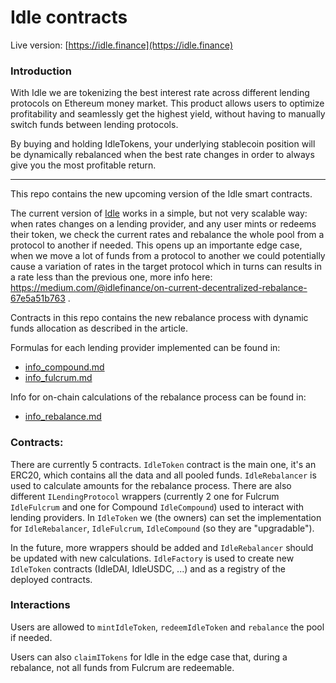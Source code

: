 # Idle contracts
Live version: [https://idle.finance](https://idle.finance)

### Introduction
With Idle we are tokenizing the best interest rate across different lending protocols on Ethereum money market. This product allows users to optimize profitability and seamlessly get the highest yield, without having to manually switch funds between lending protocols.

By buying and holding IdleTokens, your underlying stablecoin position will be dynamically rebalanced when the best rate changes in order to always give you the most profitable return.

---

This repo contains the new upcoming version of the Idle smart contracts.

The current version of [Idle](https://etherscan.io/address/0xacf651aad1cbb0fd2c7973e2510d6f63b7e440c9) works in a simple, but not very scalable way: when rates changes on a lending provider, and any user mints or redeems their token, we check the current rates and rebalance the whole pool from a protocol to another if needed.
This opens up an importante edge case, when we move a lot of funds from a protocol to another we could potentially cause a variation of rates in the target protocol which in turns can results in a rate less than the previous one, more info here: https://medium.com/@idlefinance/on-current-decentralized-rebalance-67e5a51b763 .

Contracts in this repo contains the new rebalance process with dynamic funds allocation
as described in the article.

Formulas for each lending provider implemented can be found in:
- [info_compound.md](info_compound.md)
- [info_fulcrum.md](info_fulcrum.md)

Info for on-chain calculations of the rebalance process can be found in:
- [info_rebalance.md](info_rebalance.md)

### Contracts:
There are currently 5 contracts.
`IdleToken` contract is the main one, it's an ERC20, which contains all the data and all pooled funds.
`IdleRebalancer` is used to calculate amounts for the rebalance process.
There are also different `ILendingProtocol` wrappers (currently 2 one for Fulcrum `IdleFulcrum` and one for Compound `IdleCompound`) used to interact with lending providers.
In `IdleToken` we (the owners) can set the implementation for `IdleRebalancer`, `IdleFulcrum`, `IdleCompound` (so they are "upgradable").

In the future, more wrappers should be added and `IdleRebalancer` should be updated with new calculations.
`IdleFactory` is used to create new `IdleToken` contracts (IdleDAI, IdleUSDC, ...) and as a registry of the deployed contracts.

### Interactions

Users are allowed to `mintIdleToken`, `redeemIdleToken` and `rebalance` the pool if needed.

Users can also `claimITokens` for Idle in the edge case that, during a rebalance, not all funds from Fulcrum are redeemable.
